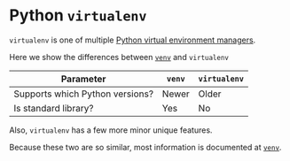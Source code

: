 # Python `virtualenv`

`virtualenv` is one of multiple
[Python virtual environment managers](python_virtual_environments.md).

Here we show the differences between [`venv`](python_venv.md) and `virtualenv`

Parameter                      |`venv`|`virtualenv`
-------------------------------|------|------------
Supports which Python versions?|Newer |Older
Is standard library?           |Yes   |No

Also, `virtualenv` has a few more minor unique features.

Because these two are so similar,
most information is documented at [`venv`](python_venv.md).
